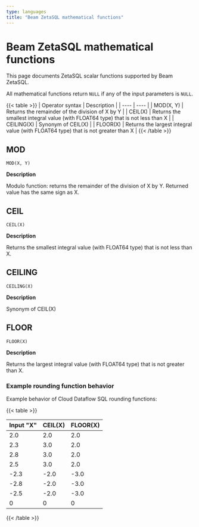 ```yaml
---
type: languages
title: "Beam ZetaSQL mathematical functions"
---
```

<!--
Licensed under the Apache License, Version 2.0 (the "License");
you may not use this file except in compliance with the License.
You may obtain a copy of the License at

http://www.apache.org/licenses/LICENSE-2.0

Unless required by applicable law or agreed to in writing, software
distributed under the License is distributed on an "AS IS" BASIS,
WITHOUT WARRANTIES OR CONDITIONS OF ANY KIND, either express or implied.
See the License for the specific language governing permissions and
limitations under the License.
-->

# Beam ZetaSQL mathematical functions

This page documents ZetaSQL scalar functions supported by Beam ZetaSQL.

All mathematical functions return `NULL` if any of the input parameters is `NULL`.

{{< table >}}
| Operator syntax | Description |
| ---- | ---- |
| MOD(X, Y) | Returns the remainder of the division of X by Y |
| CEIL(X) | Returns the smallest integral value (with FLOAT64 type) that is not less than X |
| CEILING(X) | Synonym of CEIL(X) |
| FLOOR(X) | Returns the largest integral value (with FLOAT64 type) that is not greater than X |
{{< /table >}}

## MOD

```
MOD(X, Y)
```

**Description**

Modulo function: returns the remainder of the division of X by Y. Returned value
has the same sign as X.

## CEIL

```
CEIL(X)
```

**Description**

Returns the smallest integral value (with FLOAT64
type) that is not less than X.

## CEILING

```
CEILING(X)
```

**Description**

Synonym of CEIL(X)

## FLOOR

```
FLOOR(X)
```

**Description**

Returns the largest integral value (with FLOAT64
type) that is not greater than X.

### Example rounding function behavior
Example behavior of Cloud Dataflow SQL rounding functions:

{{< table >}}
<table>
<thead>
<tr>
<th>Input "X"</th>
<th>CEIL(X)</th>
<th>FLOOR(X)</th>
</tr>
</thead>
<tbody>
<tr>
<td>2.0</td>
<td>2.0</td>
<td>2.0</td>
</tr>
<tr>
<td>2.3</td>
<td>3.0</td>
<td>2.0</td>
</tr>
<tr>
<td>2.8</td>
<td>3.0</td>
<td>2.0</td>
</tr>
<tr>
<td>2.5</td>
<td>3.0</td>
<td>2.0</td>
</tr>
<tr>
<td>-2.3</td>
<td>-2.0</td>
<td>-3.0</td>
</tr>
<tr>
<td>-2.8</td>
<td>-2.0</td>
<td>-3.0</td>
</tr>
<tr>
<td>-2.5</td>
<td>-2.0</td>
<td>-3.0</td>
</tr>
<tr>
<td>0</td>
<td>0</td>
<td>0</td>
</tr>
</tbody>
</table>
{{< /table >}}